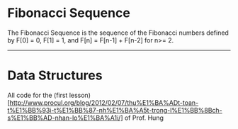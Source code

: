 # Fibonacci Sequence 

The Fibonacci Sequence is the sequence of the Fibonacci numbers defined by F[0] = 0, F[1] = 1, and F[n] = F[n-1] + F[n-2] for n>= 2. 

---
# Data Structures 

All code for the (first lesson)[http://www.procul.org/blog/2012/02/07/thu%E1%BA%ADt-toan-t%E1%BB%93i-t%E1%BB%87-nh%E1%BA%A5t-trong-l%E1%BB%8Bch-s%E1%BB%AD-nhan-lo%E1%BA%A1i/] of Prof. Hung 


